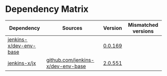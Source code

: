 # Dependency Matrix

Dependency | Sources | Version | Mismatched versions
---------- | ------- | ------- | -------------------
[jenkins-x/dev-env-base](https://github.com/jenkins-x/dev-env-base) |  | [0.0.169](https://github.com/jenkins-x/dev-env-base/releases/tag/v0.0.169) | 
[jenkins-x/jx](https://github.com/jenkins-x/jx) | [github.com/jenkins-x/dev-env-base](https://github.com/jenkins-x/dev-env-base) | [2.0.551](https://github.com/jenkins-x/jx/releases/tag/v2.0.551) | 
